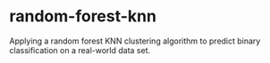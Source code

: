 # random-forest-knn
Applying a random forest KNN clustering algorithm to predict binary classification on a real-world data set.
